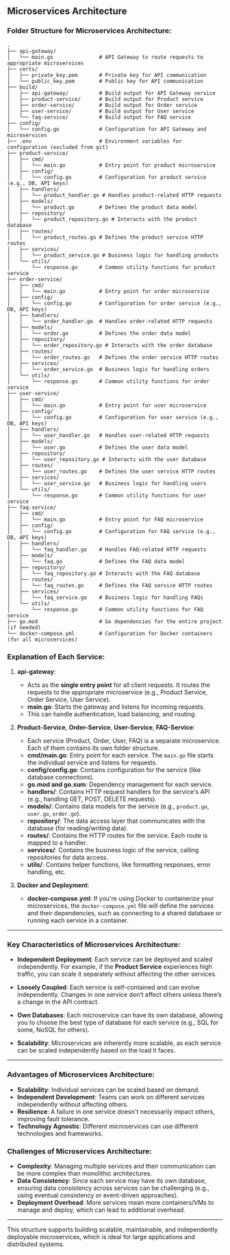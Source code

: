 ## Microservices Architecture

### Folder Structure for **Microservices Architecture**:

```
.
├── api-gateway/
│   └── main.go               # API Gateway to route requests to appropriate microservices
├── certs/
│   ├── private_key.pem       # Private key for API communication
│   └── public_key.pem        # Public key for API communication
├── build/
│   ├── api-gateway/          # Build output for API Gateway service
│   ├── product-service/      # Build output for Product service
│   ├── order-service/        # Build output for Order service
│   ├── user-service/         # Build output for User service
│   └── faq-service/          # Build output for FAQ service
├── config/
│   └── config.go             # Configuration for API Gateway and microservices
├── .env                      # Environment variables for configuration (excluded from git)
├── product-service/
│   ├── cmd/
│   │   └── main.go           # Entry point for product microservice
│   ├── config/
│   │   └── config.go         # Configuration for product service (e.g., DB, API keys)
│   ├── handlers/
│   │   └── product_handler.go # Handles product-related HTTP requests
│   ├── models/
│   │   └── product.go        # Defines the product data model
│   ├── repository/
│   │   └── product_repository.go # Interacts with the product database
│   ├── routes/
│   │   └── product_routes.go # Defines the product service HTTP routes
│   ├── services/
│   │   └── product_service.go # Business logic for handling products
│   └── utils/
│       └── response.go       # Common utility functions for product service
├── order-service/
│   ├── cmd/
│   │   └── main.go           # Entry point for order microservice
│   ├── config/
│   │   └── config.go         # Configuration for order service (e.g., DB, API keys)
│   ├── handlers/
│   │   └── order_handler.go  # Handles order-related HTTP requests
│   ├── models/
│   │   └── order.go          # Defines the order data model
│   ├── repository/
│   │   └── order_repository.go # Interacts with the order database
│   ├── routes/
│   │   └── order_routes.go   # Defines the order service HTTP routes
│   ├── services/
│   │   └── order_service.go  # Business logic for handling orders
│   └── utils/
│       └── response.go       # Common utility functions for order service
├── user-service/
│   ├── cmd/
│   │   └── main.go           # Entry point for user microservice
│   ├── config/
│   │   └── config.go         # Configuration for user service (e.g., DB, API keys)
│   ├── handlers/
│   │   └── user_handler.go   # Handles user-related HTTP requests
│   ├── models/
│   │   └── user.go           # Defines the user data model
│   ├── repository/
│   │   └── user_repository.go # Interacts with the user database
│   ├── routes/
│   │   └── user_routes.go    # Defines the user service HTTP routes
│   ├── services/
│   │   └── user_service.go   # Business logic for handling users
│   └── utils/
│       └── response.go       # Common utility functions for user service
├── faq-service/
│   ├── cmd/
│   │   └── main.go           # Entry point for FAQ microservice
│   ├── config/
│   │   └── config.go         # Configuration for FAQ service (e.g., DB, API keys)
│   ├── handlers/
│   │   └── faq_handler.go    # Handles FAQ-related HTTP requests
│   ├── models/
│   │   └── faq.go            # Defines the FAQ data model
│   ├── repository/
│   │   └── faq_repository.go # Interacts with the FAQ database
│   ├── routes/
│   │   └── faq_routes.go     # Defines the FAQ service HTTP routes
│   ├── services/
│   │   └── faq_service.go    # Business logic for handling FAQs
│   └── utils/
│       └── response.go       # Common utility functions for FAQ service
├── go.mod                    # Go dependencies for the entire project (if needed)
└── docker-compose.yml        # Configuration for Docker containers (for all microservices)

```

### Explanation of Each Service:

1. **api-gateway**:

   * Acts as the **single entry point** for all client requests. It routes the requests to the appropriate microservice (e.g., Product Service, Order Service, User Service).
   * **main.go**: Starts the gateway and listens for incoming requests.
   * This can handle authentication, load balancing, and routing.

2. **Product-Service**, **Order-Service**, **User-Service**, **FAQ-Service**:

   * Each service (Product, Order, User, FAQ) is a separate microservice. Each of them contains its own folder structure.
   * **cmd/main.go**: Entry point for each service. The `main.go` file starts the individual service and listens for requests.
   * **config/config.go**: Contains configuration for the service (like database connections).
   * **go.mod and go.sum**: Dependency management for each service.
   * **handlers/**: Contains HTTP request handlers for the service's API (e.g., handling GET, POST, DELETE requests).
   * **models/**: Contains data models for the service (e.g., `product.go`, `user.go`, `order.go`).
   * **repository/**: The data access layer that communicates with the database (for reading/writing data).
   * **routes/**: Contains the HTTP routes for the service. Each route is mapped to a handler.
   * **services/**: Contains the business logic of the service, calling repositories for data access.
   * **utils/**: Contains helper functions, like formatting responses, error handling, etc.

3. **Docker and Deployment**:

   * **docker-compose.yml**: If you're using Docker to containerize your microservices, the `docker-compose.yml` file will define the services and their dependencies, such as connecting to a shared database or running each service in a container.

---

### Key Characteristics of **Microservices Architecture**:

* **Independent Deployment**: Each service can be deployed and scaled independently. For example, if the **Product Service** experiences high traffic, you can scale it separately without affecting the other services.

* **Loosely Coupled**: Each service is self-contained and can evolve independently. Changes in one service don’t affect others unless there’s a change in the API contract.

* **Own Databases**: Each microservice can have its own database, allowing you to choose the best type of database for each service (e.g., SQL for some, NoSQL for others).

* **Scalability**: Microservices are inherently more scalable, as each service can be scaled independently based on the load it faces.

---

### **Advantages of Microservices Architecture**:

* **Scalability**: Individual services can be scaled based on demand.
* **Independent Development**: Teams can work on different services independently without affecting others.
* **Resilience**: A failure in one service doesn't necessarily impact others, improving fault tolerance.
* **Technology Agnostic**: Different microservices can use different technologies and frameworks.

### **Challenges of Microservices Architecture**:

* **Complexity**: Managing multiple services and their communication can be more complex than monolithic architectures.
* **Data Consistency**: Since each service may have its own database, ensuring data consistency across services can be challenging (e.g., using eventual consistency or event-driven approaches).
* **Deployment Overhead**: More services mean more containers/VMs to manage and deploy, which can lead to additional overhead.

---

This structure supports building scalable, maintainable, and independently deployable microservices, which is ideal for large applications and distributed systems.